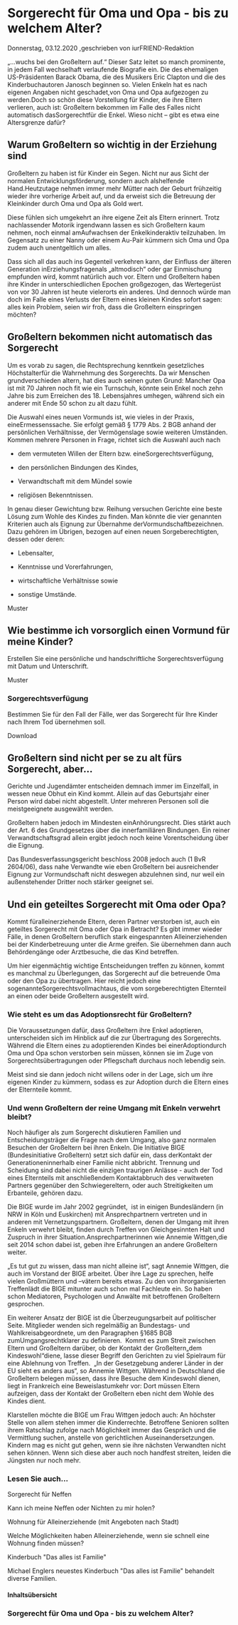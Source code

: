 # Sorgerecht für Oma und Opa - bis zu welchem Alter?

Donnerstag, 03.12.2020 ,geschrieben von iurFRIEND-Redaktion

„…wuchs bei den Großeltern auf.“ Dieser Satz leitet so manch prominente, in jedem Fall wechselhaft verlaufende Biografie ein. Die des ehemaligen US-Präsidenten Barack Obama, die des Musikers Eric Clapton und die des Kinderbuchautoren Janosch beginnen so. Vielen Enkeln hat es nach eigenen Angaben nicht geschadet,von Oma und Opa aufgezogen zu werden.Doch so schön diese Vorstellung für Kinder, die ihre Eltern verlieren, auch ist: Großeltern bekommen im Falle des Falles nicht automatisch dasSorgerechtfür die Enkel. Wieso nicht – gibt es etwa eine Altersgrenze dafür?

## Warum Großeltern so wichtig in der Erziehung sind

Großeltern zu haben ist für Kinder ein Segen. Nicht nur aus Sicht der normalen Entwicklungsförderung, sondern auch alshelfende Hand.Heutzutage nehmen immer mehr Mütter nach der Geburt frühzeitig wieder ihre vorherige Arbeit auf, und da erweist sich die Betreuung der Kleinkinder durch Oma und Opa als Gold wert.

Diese fühlen sich umgekehrt an ihre eigene Zeit als Eltern erinnert. Trotz nachlassender Motorik irgendwann lassen es sich Großeltern kaum nehmen, noch einmal amAufwachsen der Enkelkinderaktiv teilzuhaben. Im Gegensatz zu einer Nanny oder einem Au-Pair kümmern sich Oma und Opa zudem auch unentgeltlich um alles.

Dass sich all das auch ins Gegenteil verkehren kann, der Einfluss der älteren Generation inErziehungsfragenals „altmodisch“ oder gar Einmischung empfunden wird, kommt natürlich auch vor. Eltern und Großeltern haben ihre Kinder in unterschiedlichen Epochen großgezogen, das Wertegerüst von vor 30 Jahren ist heute vielerorts ein anderes. Und dennoch würde man doch im Falle eines Verlusts der Eltern eines kleinen Kindes sofort sagen: alles kein Problem, seien wir froh, dass die Großeltern einspringen möchten?

## Großeltern bekommen nicht automatisch das Sorgerecht

Um es vorab zu sagen, die Rechtsprechung kenntkein gesetzliches Höchstalterfür die Wahrnehmung des Sorgerechts. Da wir Menschen grundverschieden altern, hat dies auch seinen guten Grund: Mancher Opa ist mit 70 Jahren noch fit wie ein Turnschuh, könnte sein Enkel noch zehn Jahre bis zum Erreichen des 18. Lebensjahres umhegen, während sich ein anderer mit Ende 50 schon zu alt dazu fühlt.

Die Auswahl eines neuen Vormunds ist, wie vieles in der Praxis, eineErmessenssache. Sie erfolgt gemäß § 1779 Abs. 2 BGB anhand der persönlichen Verhältnisse, der Vermögenslage sowie weiteren Umständen. Kommen mehrere Personen in Frage, richtet sich die Auswahl auch nach

- dem vermuteten Willen der Eltern bzw. eineSorgerechtsverfügung,

- den persönlichen Bindungen des Kindes,

- Verwandtschaft mit dem Mündel sowie

- religiösen Bekenntnissen.

In genau dieser Gewichtung bzw. Reihung versuchen Gerichte eine beste Lösung zum Wohle des Kindes zu finden. Man könnte die vier genannten Kriterien auch als Eignung zur Übernahme derVormundschaftbezeichnen. Dazu gehören im Übrigen, bezogen auf einen neuen Sorgeberechtigten, dessen oder deren:

- Lebensalter,

- Kenntnisse und Vorerfahrungen,

- wirtschaftliche Verhältnisse sowie

- sonstige Umstände.

Muster

## Wie bestimme ich vorsorglich einen Vormund für meine Kinder?

Erstellen Sie eine persönliche und handschriftliche Sorgerechtsverfügung mit Datum und Unterschrift.

Muster

### Sorgerechtsverfügung

Bestimmen Sie für den Fall der Fälle, wer das Sorgerecht für Ihre Kinder nach Ihrem Tod übernehmen soll.

Download

## Großeltern sind nicht per se zu alt fürs Sorgerecht, aber…

Gerichte und Jugendämter entscheiden demnach immer im Einzelfall, in wessen neue Obhut ein Kind kommt. Allein auf das Geburtsjahr einer Person wird dabei nicht abgestellt. Unter mehreren Personen soll die meistgeeignete ausgewählt werden.

Großeltern haben jedoch im Mindesten einAnhörungsrecht. Dies stärkt auch der Art. 6 des Grundgesetzes über die innerfamiliären Bindungen. Ein reiner Verwandtschaftsgrad allein ergibt jedoch noch keine Vorentscheidung über die Eignung.

Das Bundesverfassungsgericht beschloss 2008 jedoch auch (1 BvR 2604/06), dass nahe Verwandte wie eben Großeltern bei ausreichender Eignung zur Vormundschaft nicht deswegen abzulehnen sind, nur weil ein außenstehender Dritter noch stärker geeignet sei.

## Und ein geteiltes Sorgerecht mit Oma oder Opa?

Kommt füralleinerziehende Eltern, deren Partner verstorben ist, auch ein geteiltes Sorgerecht mit Oma oder Opa in Betracht? Es gibt immer wieder Fälle, in denen Großeltern beruflich stark eingespannten Alleinerziehenden bei der Kinderbetreuung unter die Arme greifen. Sie übernehmen dann auch Behördengänge oder Arztbesuche, die das Kind betreffen.

Um hier eigenmächtig wichtige Entscheidungen treffen zu können, kommt es manchmal zu Überlegungen, das Sorgerecht auf die betreuende Oma oder den Opa zu übertragen. Hier reicht jedoch eine sogenannteSorgerechtsvollmachtaus, die vom sorgeberechtigten Elternteil an einen oder beide Großeltern ausgestellt wird.

### Wie steht es um das Adoptionsrecht für Großeltern?

Die Voraussetzungen dafür, dass Großeltern ihre Enkel adoptieren, unterscheiden sich im Hinblick auf die zur Übertragung des Sorgerechts. Während die Eltern eines zu adoptierenden Kindes bei einerAdoptiondurch Oma und Opa schon verstorben sein müssen, können sie im Zuge von Sorgerechtsübertragungen oder Pflegschaft durchaus noch lebendig sein.

Meist sind sie dann jedoch nicht willens oder in der Lage, sich um ihre eigenen Kinder zu kümmern, sodass es zur Adoption durch die Eltern eines der Elternteile kommt.

### Und wenn Großeltern der reine Umgang mit Enkeln verwehrt bleibt?

Noch häufiger als zum Sorgerecht diskutieren Familien und Entscheidungsträger die Frage nach dem Umgang, also ganz normalen Besuchen der Großeltern bei ihren Enkeln. Die Initiative BIGE (Bundesinitiative Großeltern) setzt sich dafür ein, dass derKontakt der Generationeninnerhalb einer Familie nicht abbricht. Trennung und Scheidung sind dabei nicht die einzigen traurigen Anlässe - auch der Tod eines Elternteils mit anschließendem Kontaktabbruch des verwitweten Partners gegenüber den Schwiegereltern, oder auch Streitigkeiten um Erbanteile, gehören dazu.

Die BIGE wurde im Jahr 2002 gegründet,  ist in einigen Bundesländern (in NRW in Köln und Euskirchen) mit Ansprechpartnern vertreten und in anderen mit Vernetzungspartnern. Großeltern, denen der Umgang mit ihren Enkeln verwehrt bleibt, finden durch Treffen von Gleichgesinnten Halt und Zuspruch in ihrer Situation.Ansprechpartnerinnen wie Annemie Wittgen,die seit 2014 schon dabei ist, geben ihre Erfahrungen an andere Großeltern weiter.

„Es tut gut zu wissen, dass man nicht alleine ist“, sagt Annemie Wittgen, die auch im Vorstand der BIGE arbeitet. Über ihre Lage zu sprechen, helfe vielen Großmüttern und –vätern bereits etwas. Zu den von ihrorganisierten Treffenlädt die BIGE mitunter auch schon mal Fachleute ein. So haben schon Mediatoren, Psychologen und Anwälte mit betroffenen Großeltern gesprochen.

Ein weiterer Ansatz der BIGE ist die Überzeugungsarbeit auf politischer Seite. Mitglieder wenden sich regelmäßig an Bundestags- und Wahlkreisabgeordnete, um den Paragraphen §1685 BGB zumUmgangsrechtklarer zu definieren.  Kommt es zum Streit zwischen Eltern und Großeltern darüber, ob der Kontakt der Großeltern„dem Kindeswohl“diene, lasse dieser Begriff den Gerichten zu viel Spielraum für eine Ablehnung von Treffen.  „In der Gesetzgebung anderer Länder in der EU sieht es anders aus“, so Annemie Wittgen. Während in Deutschland die Großeltern belegen müssen, dass ihre Besuche dem Kindeswohl dienen, liegt in Frankreich eine Beweislastumkehr vor: Dort müssen Eltern aufzeigen, dass der Kontakt der Großeltern eben nicht dem Wohle des Kindes dient.

Klarstellen möchte die BIGE um Frau Wittgen jedoch auch: An höchster Stelle von allem stehen immer die Kinderrechte. Betroffene Senioren sollten ihrem Ratschlag zufolge nach Möglichkeit immer das Gespräch und die Vermittlung suchen, anstelle von gerichtlichen Auseinandersetzungen. Kindern mag es nicht gut gehen, wenn sie ihre nächsten Verwandten nicht sehen können. Wenn sich diese aber auch noch handfest streiten, leiden die Jüngsten nur noch mehr.

### Lesen Sie auch...

Sorgerecht für Neffen

Kann ich meine Neffen oder Nichten zu mir holen?

Wohnung für Alleinerziehende (mit Angeboten nach Stadt)

Welche Möglichkeiten haben Alleinerziehende, wenn sie schnell eine Wohnung finden müssen?

Kinderbuch "Das alles ist Familie"

Michael Englers neuestes Kinderbuch "Das alles ist Familie" behandelt diverse Familien.

#### Inhaltsübersicht

### Sorgerecht für Oma und Opa - bis zu welchem Alter?